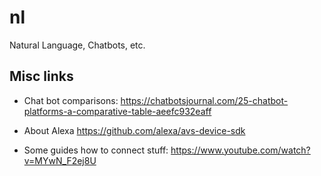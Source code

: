 # nl

Natural Language, Chatbots, etc.









## Misc links

- Chat bot comparisons: https://chatbotsjournal.com/25-chatbot-platforms-a-comparative-table-aeefc932eaff

- About Alexa https://github.com/alexa/avs-device-sdk

- Some guides how to connect stuff:
 https://www.youtube.com/watch?v=MYwN_F2ej8U

